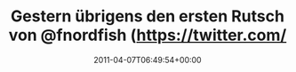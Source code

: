 ---
retweeted: false
source: <a href="http://itunes.apple.com/us/app/twitter/id409789998?mt=12" rel="nofollow">Twitter
  for Mac</a>
entities:
  hashtags: []
  symbols: []
  user_mentions:
  - name: RŌBÆRT
    screen_name: fnordfish
    indices:
    - '39'
    - '49'
    id_str: '14513358'
    id: '14513358'
  urls:
  - url: http://t.co/ri1Jg7T
    expanded_url: https://github.com/bascht/Razel
    display_url: github.com/bascht/Razel
    indices:
    - '85'
    - '104'
display_text_range:
- '0'
- '104'
favorite_count: '0'
id_str: '55884987987263488'
truncated: false
retweet_count: '0'
id: '55884987987263488'
possibly_sensitive: false
created_at: Thu Apr 07 06:49:54 +0000 2011
favorited: false
full_text: 'Gestern übrigens den ersten Rutsch von [@fnordfish](https://twitter.com/fnordfish)''s
  Command Line Vorschlag gemerged:'
lang: de
quote_url: https://github.com/bascht/Razel
tags:
- pesos/twitter
date: '2011-04-07T06:49:54+00:00'
src: https://twitter.com/bascht/status/55884987987263488
original_url: https://twitter.com/bascht/status/55884987987263488
type: twitter_tweet
text: 'Gestern übrigens den ersten Rutsch von [@fnordfish](https://twitter.com/fnordfish)''s
  Command Line Vorschlag gemerged:'
title: Gestern übrigens den ersten Rutsch von @fnordfish (https://twitter.com/

---